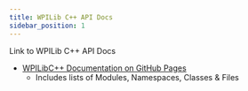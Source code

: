 ```yaml
---
title: WPILib C++ API Docs
sidebar_position: 1
---
```

Link to WPILib C++ API Docs


- [WPILibC++ Documentation on GitHub Pages](https://github.wpilib.org/allwpilib/docs/release/cpp/)
    - Includes lists of Modules, Namespaces, Classes & Files